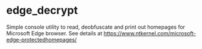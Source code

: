 # edge_decrypt
Simple console utility to read, deobfuscate and print out homepages for Microsoft Edge browser.
See details at https://www.ntkernel.com/microsoft-edge-protectedhomepages/
